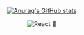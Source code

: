 <div align="center">

[![Anurag's GitHub stats](https://github-readme-stats.vercel.app/api?username=unhyif&show_icons=true&theme=buefy)](https://github.com/anuraghazra/github-readme-stats)
 
![React](https://img.shields.io/badge/react-%2320232a.svg?style=for-the-badge&logo=react&logoColor=%2361DAFB) 🎯
 
</div>
